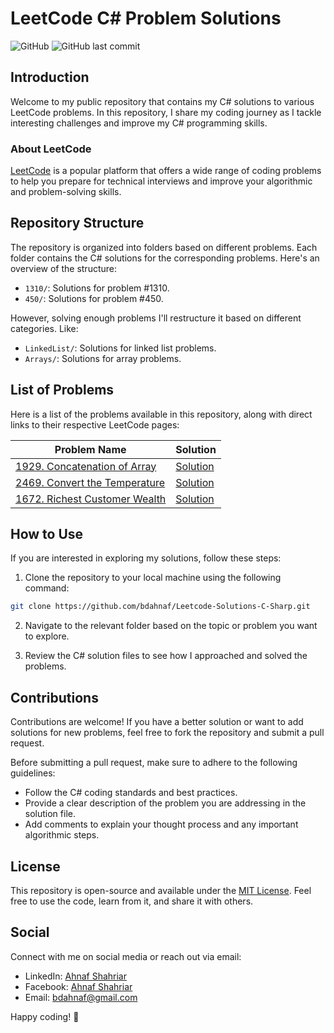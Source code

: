 # LeetCode C# Problem Solutions

![GitHub](https://img.shields.io/github/license/bdahnaf/Leetcode-Solutions-C-Sharp)
![GitHub last commit](https://img.shields.io/github/last-commit/bdahnaf/Leetcode-Solutions-C-Sharp)

## Introduction

Welcome to my public repository that contains my C# solutions to various LeetCode problems. In this repository, I share my coding journey as I tackle interesting challenges and improve my C# programming skills.

### About LeetCode

[LeetCode](https://leetcode.com/) is a popular platform that offers a wide range of coding problems to help you prepare for technical interviews and improve your algorithmic and problem-solving skills.

## Repository Structure

The repository is organized into folders based on different problems. Each folder contains the C# solutions for the corresponding problems. Here's an overview of the structure:

- `1310/`: Solutions for problem #1310.
- `450/`: Solutions for problem #450.

However, solving enough problems I'll restructure it based on different categories. Like:
- `LinkedList/`: Solutions for linked list problems.
- `Arrays/`: Solutions for array problems.

## List of Problems

Here is a list of the problems available in this repository, along with direct links to their respective LeetCode pages:

| Problem Name                                  | Solution                                    | 
|-----------------------------------------------|---------------------------------------------------|
| [1929. Concatenation of Array](https://leetcode.com/problems/concatenation-of-array/) | [Solution](https://github.com/bdahnaf/Leetcode-Solutions-C-Sharp/tree/main/LC_1929)
| [2469. Convert the Temperature](https://leetcode.com/problems/convert-the-temperature) | [Solution](https://github.com/bdahnaf/Leetcode-Solutions-C-Sharp/tree/main/LC_2469)
| [1672. Richest Customer Wealth](https://leetcode.com/problems/richest-customer-wealth) | [Solution](https://github.com/bdahnaf/Leetcode-Solutions-C-Sharp/tree/main/LC_1672)

## How to Use

If you are interested in exploring my solutions, follow these steps:

1. Clone the repository to your local machine using the following command:

```bash
git clone https://github.com/bdahnaf/Leetcode-Solutions-C-Sharp.git
```

2. Navigate to the relevant folder based on the topic or problem you want to explore.

3. Review the C# solution files to see how I approached and solved the problems.

## Contributions

Contributions are welcome! If you have a better solution or want to add solutions for new problems, feel free to fork the repository and submit a pull request.

Before submitting a pull request, make sure to adhere to the following guidelines:

- Follow the C# coding standards and best practices.
- Provide a clear description of the problem you are addressing in the solution file.
- Add comments to explain your thought process and any important algorithmic steps.

## License

This repository is open-source and available under the [MIT License](LICENSE). Feel free to use the code, learn from it, and share it with others.

## Social

Connect with me on social media or reach out via email:

- LinkedIn: [Ahnaf Shahriar](https://www.linkedin.com/in/bdsakib/)
- Facebook: [Ahnaf Shahriar](https://www.facebook.com/bdsakib/)
- Email: [bdahnaf@gmail.com](mailto:bdahnaf@gmail.com)

Happy coding! :rocket:
